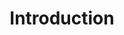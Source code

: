 ---
title: "Introduction"
linkTitle: "Introduction"
weight: 2
description: >
 Introduction to EPIC
---